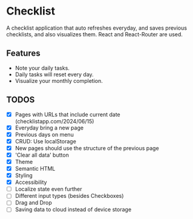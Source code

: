 # Checklist
A checklist application that auto refreshes everyday, and saves previous checklists, and also visualizes them. React and React-Router are used.

## Features
- Note your daily tasks.
- Daily tasks will reset every day.
- Visualize your monthly completion.

## TODOS
- [x] Pages with URLs that include current date (checklistapp.com/2024/06/15)
- [x] Everyday bring a new page
- [x] Previous days on menu
- [x] CRUD: Use localStorage
- [x] New pages should use the structure of the previous page
- [x] 'Clear all data' button
- [x] Theme
- [x] Semantic HTML
- [x] Styling
- [x] Accessibility
- [ ] Localize state even further
- [ ] Different input types (besides Checkboxes)
- [ ] Drag and Drop
- [ ] Saving data to cloud instead of device storage
